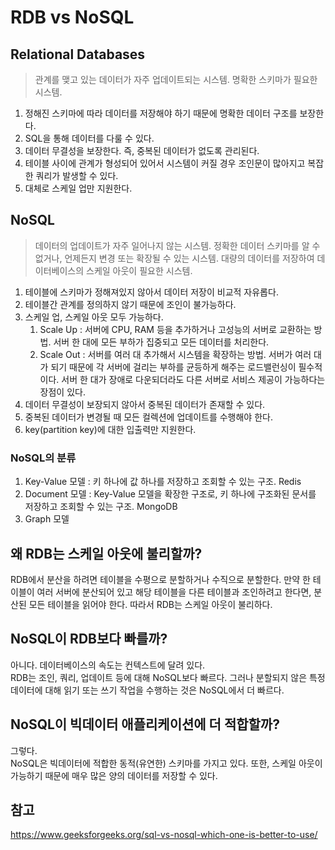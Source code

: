 # RDB vs NoSQL

## Relational Databases
> 관계를 맺고 있는 데이터가 자주 업데이트되는 시스템. 명확한 스키마가 필요한 시스템.

1. 정해진 스키마에 따라 데이터를 저장해야 하기 때문에 명확한 데이터 구조를 보장한다.
2. SQL을 통해 데이터를 다룰 수 있다.
3. 데이터 무결성을 보장한다. 즉, 중복된 데이터가 없도록 관리된다.
4. 테이블 사이에 관계가 형성되어 있어서 시스템이 커질 경우 조인문이 많아지고 복잡한 쿼리가 발생할 수 있다.
5. 대체로 스케일 업만 지원한다.

## NoSQL

> 데이터의 업데이트가 자주 일어나지 않는 시스템. 정확한 데이터 스키마를 알 수 없거나, 언제든지 변경 또는 확장될 수 있는 시스템. 대량의 데이터를 저장하여 데이터베이스의 스케일 아웃이 필요한 시스템.

1. 테이블에 스키마가 정해져있지 않아서 데이터 저장이 비교적 자유롭다.
2. 테이블간 관계를 정의하지 않기 때문에 조인이 불가능하다.
3. 스케일 업, 스케일 아웃 모두 가능하다.
    1. Scale Up : 서버에 CPU, RAM 등을 추가하거나 고성능의 서버로 교환하는 방법. 서버 한 대에 모든 부하가 집중되고 모든 데이터를 처리한다.
    2. Scale Out : 서버를 여러 대 추가해서 시스템을 확장하는 방법. 서버가 여러 대가 되기 때문에 각 서버에 걸리는 부하를 균등하게 해주는 로드밸런싱이 필수적이다. 서버 한 대가 장애로 다운되더라도 다른 서버로 서비스 제공이 가능하다는 장점이 있다. 
4. 데이터 무결성이 보장되지 않아서 중복된 데이터가 존재할 수 있다.
5. 중복된 데이터가 변경될 때 모든 컬렉션에 업데이트를 수행해야 한다.
6. key(partition key)에 대한 입출력만 지원한다.

### NoSQL의 분류
1. Key-Value 모델 : 키 하나에 값 하나를 저장하고 조회할 수 있는 구조. Redis
2. Document 모델 : Key-Value 모델을 확장한 구조로, 키 하나에 구조화된 문서를 저장하고 조회할 수 있는 구조. MongoDB
3. Graph 모델

## 왜 RDB는 스케일 아웃에 불리할까?
RDB에서 분산을 하려면 테이블을 수평으로 분할하거나 수직으로 분할한다. 만약 한 테이블이 여러 서버에 분산되어 있고 해당 테이블을 다른 테이블과 조인하려고 한다면, 분산된 모든 테이블을 읽어야 한다. 따라서 RDB는 스케일 아웃이 불리하다.

## NoSQL이 RDB보다 빠를까?
아니다. 데이터베이스의 속도는 컨텍스트에 달려 있다.  
RDB는 조인, 쿼리, 업데이트 등에 대해 NoSQL보다 빠르다. 그러나 분할되지 않은 특정 데이터에 대해 읽기 또는 쓰기 작업을 수행하는 것은 NoSQL에서 더 빠르다.  

## NoSQL이 빅데이터 애플리케이션에 더 적합할까?
그렇다.  
NoSQL은 빅데이터에 적합한 동적(유연한) 스키마를 가지고 있다. 또한, 스케일 아웃이 가능하기 때문에 매우 많은 양의 데이터를 저장할 수 있다.

## 참고
https://www.geeksforgeeks.org/sql-vs-nosql-which-one-is-better-to-use/